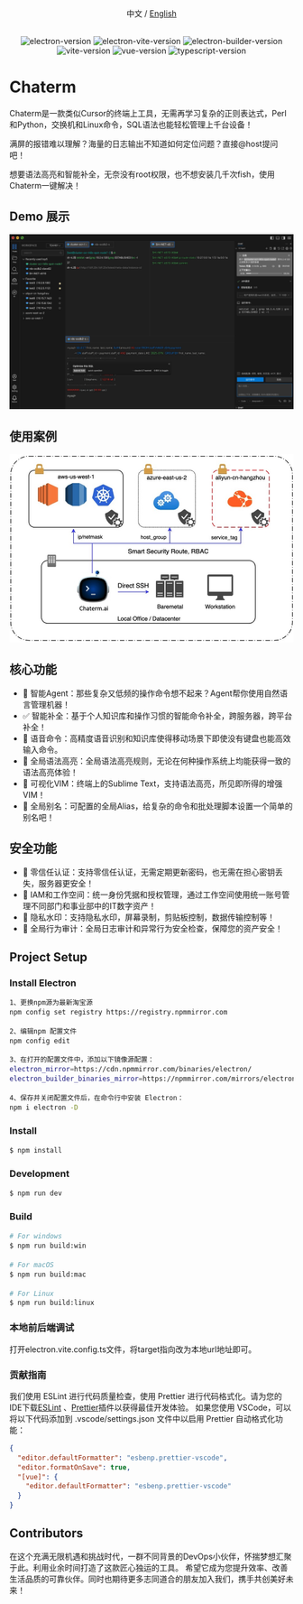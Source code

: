 <div align="center">
  中文 / <a href="./README.md">English</a> 
</div>
<br>
<p align="center">
<img src="https://img.shields.io/github/package-json/dependency-version/alex8088/electron-vite-boilerplate/dev/electron" alt="electron-version">
<img src="https://img.shields.io/github/package-json/dependency-version/alex8088/electron-vite-boilerplate/dev/electron-vite" alt="electron-vite-version" />
<img src="https://img.shields.io/github/package-json/dependency-version/alex8088/electron-vite-boilerplate/dev/electron-builder" alt="electron-builder-version" />
<img src="https://img.shields.io/github/package-json/dependency-version/alex8088/electron-vite-boilerplate/dev/vite" alt="vite-version" />
<img src="https://img.shields.io/github/package-json/dependency-version/alex8088/electron-vite-boilerplate/dev/vue" alt="vue-version" />
<img src="https://img.shields.io/github/package-json/dependency-version/alex8088/electron-vite-boilerplate/dev/typescript" alt="typescript-version" />
</p>

# Chaterm

Chaterm是一款类似Cursor的终端上工具，无需再学习复杂的正则表达式，Perl和Python，交换机和Linux命令，SQL语法也能轻松管理上千台设备！

满屏的报错难以理解？海量的日志输出不知道如何定位问题？直接@host提问吧！

想要语法高亮和智能补全，无奈没有root权限，也不想安装几千次fish，使用Chaterm一键解决！

## Demo 展示

![Preview image](resources/demo.jpg)

## 使用案例

![Preview image](resources/deploy.jpg)

## 核心功能

- 🤖️ 智能Agent：那些复杂又低频的操作命令想不起来？Agent帮你使用自然语言管理机器！
- ✅ 智能补全：基于个人知识库和操作习惯的智能命令补全，跨服务器，跨平台补全！
- 💬 语音命令：高精度语音识别和知识库使得移动场景下即使没有键盘也能高效输入命令。
- 🌟 全局语法高亮：全局语法高亮规则，无论在何种操作系统上均能获得一致的语法高亮体验！
- 📄 可视化VIM：终端上的Sublime Text，支持语法高亮，所见即所得的增强VIM！
- 🎹 全局别名：可配置的全局Alias，给复杂的命令和批处理脚本设置一个简单的别名吧！

## 安全功能

- 🔐 零信任认证：支持零信任认证，无需定期更新密码，也无需在担心密钥丢失，服务器更安全！
- 💼 IAM和工作空间：统一身份凭据和授权管理，通过工作空间使用统一账号管理不同部门和事业部中的IT数字资产！
- 🔏 隐私水印：支持隐私水印，屏幕录制，剪贴板控制，数据传输控制等！
- 🔎 全局行为审计：全局日志审计和异常行为安全检查，保障您的资产安全！

## Project Setup

### Install Electron

```sh
1、更换npm源为最新淘宝源
npm config set registry https://registry.npmmirror.com

2、编辑npm 配置文件
npm config edit

3、在打开的配置文件中，添加以下镜像源配置：
electron_mirror=https://cdn.npmmirror.com/binaries/electron/
electron_builder_binaries_mirror=https://npmmirror.com/mirrors/electron-builder-binaries/

4、保存并关闭配置文件后，在命令行中安装 Electron：
npm i electron -D

```

### Install

```bash
$ npm install
```

### Development

```bash
$ npm run dev
```

### Build

```bash
# For windows
$ npm run build:win

# For macOS
$ npm run build:mac

# For Linux
$ npm run build:linux
```

### 本地前后端调试

<p>打开electron.vite.config.ts文件，将target指向改为本地url地址即可。</p>

### 贡献指南

我们使用 ESLint 进行代码质量检查，使用 Prettier 进行代码格式化。请为您的IDE下载[ESLint](https://marketplace.visualstudio.com/items?itemName=dbaeumer.vscode-eslint) 、[Prettier](https://marketplace.visualstudio.com/items?itemName=esbenp.prettier-vscode)插件以获得最佳开发体验。
如果您使用 VSCode，可以将以下代码添加到 .vscode/settings.json 文件中以启用 Prettier 自动格式化功能：

```json
{
  "editor.defaultFormatter": "esbenp.prettier-vscode",
  "editor.formatOnSave": true,
  "[vue]": {
    "editor.defaultFormatter": "esbenp.prettier-vscode"
  }
}
```

## Contributors

在这个充满无限机遇和挑战时代，一群不同背景的DevOps小伙伴，怀揣梦想汇聚于此。利用业余时间打造了这款匠心独运的工具。
希望它成为您提升效率、改善生活品质的可靠伙伴。同时也期待更多志同道合的朋友加入我们，携手共创美好未来！
